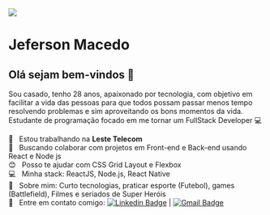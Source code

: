 <img width="auto" src="https://media-exp1.licdn.com/dms/image/C4E16AQF5qC39999ObQ/profile-displaybackgroundimage-shrink_200_800/0?e=1602115200&v=beta&t=J53K-vkRHTCEZdVBASKeUPz1a4UzAEQi6FUCY3_wBIg">


# Jeferson Macedo

## Olá sejam bem-vindos 👋
Sou casado, tenho 28 anos, apaixonado por tecnologia, com objetivo em facilitar a vida das pessoas para que todos possam passar menos tempo resolvendo problemas e sim aproveitando os bons momentos da vida.
Estudante de programação focado em me tornar um FullStack Developer :computer:

 :rocket:  &nbsp; Estou trabalhando na **Leste Telecom**
 <br/> :purple_heart: &nbsp; Buscando colaborar com projetos em Front-end e Back-end usando React e Node js
 <br/> :blush: &nbsp; Posso te ajudar com CSS Grid Layout e Flexbox
 <br/> :computer: &nbsp; Minha stack: ReactJS, Node.js, React Native
 <br/> 💬  &nbsp; Sobre mim: Curto tecnologias, praticar esporte (Futebol), games (Battlefield), Filmes e seriados de Super Heróis
 <br/> :email: &nbsp; Entre em contato comigo: [![Linkedin Badge](https://img.shields.io/badge/-JefersonMacedo-blue?style=flat-square&logo=Linkedin&logoColor=white&link=https://www.linkedin.com/in/jeferson-macedo-4a3908158/)](https://www.linkedin.com/in/jeferson-macedo-4a3908158/) 
| 
[![Gmail Badge](https://img.shields.io/badge/-jefersonmacedowgf@gmail.com-c14438?style=flat-square&logo=Gmail&logoColor=white&link=mailto:jefersonmacedowgf@gmail.com)](mailto:jefersonmacedowgf@gmail.com)

<!--
**jefersonmmacedo/jefersonmmacedo** is a ✨ _special_ ✨ repository because its `README.md` (this file) appears on your GitHub profile.

Here are some ideas to get you started:

- 🔭 I’m currently working on ...
- 🌱 I’m currently learning ...
- 👯 I’m looking to collaborate on ...
- 🤔 I’m looking for help with ...
- 💬 Ask me about ...
- 📫 How to reach me: ...
- 😄 Pronouns: ...
- ⚡ Fun fact: ...
-->
